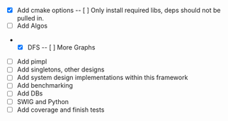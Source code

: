 - [x] Add cmake options
-- [ ] Only install required libs, deps should not be pulled in.
- [ ] Add Algos
- - [x] DFS
-- [ ] More Graphs
- [ ] Add pimpl
- [ ] Add singletons, other designs
- [ ] Add system design implementations within this framework
- [ ] Add benchmarking
- [ ] Add DBs
- [ ] SWIG and Python 
- [ ] Add coverage and finish tests